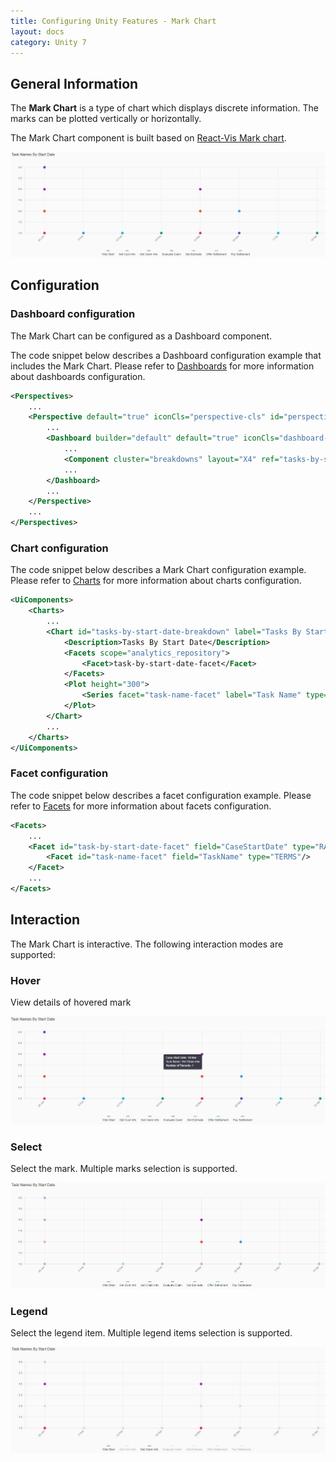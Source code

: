 ```yaml
---
title: Configuring Unity Features - Mark Chart
layout: docs
category: Unity 7
---
```


## General Information

The **Mark Chart** is a type of chart which displays discrete information. The marks can be plotted vertically or horizontally.

The Mark Chart component is built based on [React-Vis Mark chart](https://uber.github.io/react-vis/documentation/series-reference/mark-series).

![Mark Chart Vertical](images/mark-chart-vertical.jpg) 

## Configuration

### Dashboard configuration

The Mark Chart can be configured as a Dashboard component.

The code snippet below describes a Dashboard configuration example that includes the Mark Chart. Please refer to [Dashboards](../feature-dashboard.md) for more information about dashboards configuration.

```xml
<Perspectives>
    ...
    <Perspective default="true" iconCls="perspective-cls" id="perspectiveId" title="perspectiveTitle">
        ...
        <Dashboard builder="default" default="true" iconCls="dashboard-cls" id="dashboardId" lazy="true" title="dashboardTitle" tooltip="dashboardTooltip">
            ...
            <Component cluster="breakdowns" layout="X4" ref="tasks-by-start-date-breakdown" type="chart"/>
            ...	
        </Dashboard>
        ...
    </Perspective>
    ...
</Perspectives>
```

### Chart configuration

The code snippet below describes a Mark Chart configuration example. Please refer to [Charts](features-charts.md) for more information about charts configuration.

```xml
<UiComponents>
    <Charts>
        ...
        <Chart id="tasks-by-start-date-breakdown" label="Tasks By Start Date" type="vComposite">
            <Description>Tasks By Start Date</Description>
            <Facets scope="analytics_repository">
                <Facet>task-by-start-date-facet</Facet>
            </Facets>
            <Plot height="300">
                <Series facet="task-name-facet" label="Task Name" type="mark" stack="true" cluster="task-name-facet"/>
            </Plot>
        </Chart>
        ...
    </Charts>
</UiComponents>
```

### Facet configuration
    
The code snippet below describes a facet configuration example. Please refer to [Facets](../facets/features-facet.md) for more information about facets configuration.    

```xml
<Facets>
    ...
    <Facet id="task-by-start-date-facet" field="CaseStartDate" type="RANGE" gap="7d">
        <Facet id="task-name-facet" field="TaskName" type="TERMS"/>
    </Facet>
    ...
</Facets>
```

## Interaction

The Mark Chart is interactive. The following interaction modes are supported:

### Hover

View details of hovered mark

![Mark Chart Hint](images/mark-chart-hint.jpg)

### Select

Select the mark. Multiple marks selection is supported.

![Mark Chart Select](images/mark-chart-selection.jpg)

### Legend

Select the legend item. Multiple legend items selection is supported.

![Mark Chart Legend Select](images/mark-chart-legend.jpg)